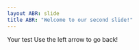 ```yaml
---
layout ABR: slide
title ABR: "Welcome to our second slide!"
---
```

Your test
Use the left arrow to go back!
